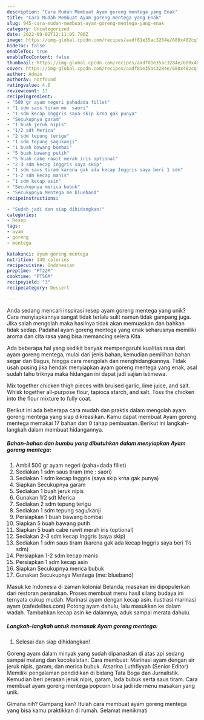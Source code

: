 ```yaml
---
description: "Cara Mudah Membuat Ayam goreng mentega yang Enak"
title: "Cara Mudah Membuat Ayam goreng mentega yang Enak"
slug: 945-cara-mudah-membuat-ayam-goreng-mentega-yang-enak
category: Uncategorized
date: 2022-09-02T12:11:05.706Z
image: https://img-global.cpcdn.com/recipes/aadf81e35ac3284e/680x482cq70/ayam-goreng-mentega-foto-resep-utama.jpg
hideToc: false
enableToc: true
enableTocContent: false
thumbnail: https://img-global.cpcdn.com/recipes/aadf81e35ac3284e/680x482cq70/ayam-goreng-mentega-foto-resep-utama.jpg
cover: https://img-global.cpcdn.com/recipes/aadf81e35ac3284e/680x482cq70/ayam-goreng-mentega-foto-resep-utama.jpg
author: Admin
authorAv: notfound
ratingvalue: 4.6
reviewcount: 17
recipeingredient:
- "500 gr ayam negeri pahadada fillet"
- "1 sdm saus tiram me  saori"
- "1 sdm kecap Inggris saya skip krna gak punya"
- "Secukupnya garam"
- "1 buah jeruk nipis"
- "1/2 sdt Merica"
- "2 sdm tepung terigu"
- "1 sdm tepung sagukanji"
- "1 buah bawang bombai"
- "5 buah bawang putih"
- "5 buah cabe rawit merah iris optional"
- "2-3 sdm kecap Inggris saya skip"
- "1 sdm saus tiram karena gak ada kecap Inggris saya beri 1 sdm"
- "1-2 sdm kecap manis"
- "1 sdm kecap asin"
- "Secukupnya merica bubuk"
- "Secukupnya Mentega me blueband"
recipeinstructions:

- "Sudah jadi dan siap dihidangkan!"
categories:
- Resep
tags:
- ayam
- goreng
- mentega

katakunci: ayam goreng mentega 
nutrition: 149 calories
recipecuisine: Indonesian
preptime: "PT22M"
cooktime: "PT56M"
recipeyield: "3"
recipecategory: Dessert

---
```





Anda sedang mencari inspirasi resep ayam goreng mentega yang unik? Cara menyiapkannya sangat tidak terlalu sulit namun tidak gampang juga. Jika salah mengolah maka hasilnya tidak akan memuaskan dan bahkan tidak sedap. Padahal ayam goreng mentega yang enak seharusnya memiliki aroma dan cita rasa yang bisa memancing selera Kita.





Ada beberapa hal yang sedikit banyak mempengaruhi kualitas rasa dari ayam goreng mentega, mulai dari jenis bahan, kemudian pemilihan bahan segar dan Bagus, hingga cara mengolah dan menghidangkannya. Tidak usah pusing jika hendak menyiapkan ayam goreng mentega yang enak,      asal sudah tahu triknya maka hidangan ini dapat jadi sajian istimewa.














Mix together chicken thigh pieces with bruised garlic, lime juice, and salt. Whisk together all-purpose flour, tapioca starch, and salt. Toss the chicken into the flour mixture to fully coat.






Berikut ini ada beberapa cara mudah dan praktis dalam mengolah ayam goreng mentega yang siap dikreasikan. Kamu dapat membuat Ayam goreng mentega memakai 17 bahan dan 0 tahap pembuatan. Berikut ini langkah-langkah dalam membuat hidangannya.

<!--inarticleads1-->

##### Bahan-bahan dan bumbu yang dibutuhkan dalam menyiapkan Ayam goreng mentega:

1. Ambil 500 gr ayam negeri (paha+dada fillet)
1. Sediakan 1 sdm saus tiram (me : saori)
1. Sediakan 1 sdm kecap Inggris (saya skip krna gak punya)
1. Siapkan Secukupnya garam
1. Sediakan 1 buah jeruk nipis
1. Gunakan 1/2 sdt Merica
1. Sediakan 2 sdm tepung terigu
1. Sediakan 1 sdm tepung sagu/kanji
1. Persiapkan 1 buah bawang bombai
1. Siapkan 5 buah bawang putih
1. Siapkan 5 buah cabe rawit merah iris (optional)
1. Sediakan 2-3 sdm kecap Inggris (saya skip)
1. Sediakan 1 sdm saus tiram (karena gak ada kecap Inggris saya beri 1½ sdm)
1. Persiapkan 1-2 sdm kecap manis
1. Persiapkan 1 sdm kecap asin
1. Siapkan Secukupnya merica bubuk
1. Gunakan Secukupnya Mentega (me: blueband)


Masuk ke Indonesia di zaman kolonial Belanda, masakan ini dipopulerkan dari restoran peranakan. Proses membuat menu hasil silang budaya ini ternyata cukup mudah. Marinasi ayam dengan kecap asin. ilustrasi marinasi ayam (cafedelites.com) Potong ayam dahulu, lalu masukkan ke dalam wadah. Tambahkan kecap asin ke dalamnya, aduk sampai merata dahulu. 

<!--inarticleads2-->

##### Langkah-langkah untuk memasak Ayam goreng mentega:


1. Selesai dan siap dihidangkan!

Goreng ayam dalam minyak yang sudah dipanaskan di atas api sedang sampai matang dan kecokelatan. Cara membuat: Marinasi ayam dengan air jeruk nipis, garam, dan merica bubuk. Atsarina Luthfiyyah (Senior Editor) Memiliki pengalaman pendidikan di bidang Tata Boga dan Jurnalistik. Kemudian beri perasan jeruk nipis, garam, lada bubuk serta saus tiram. Cara membuat ayam goreng mentega popcorn bisa jadi ide menu masakan yang unik. 

Gimana nih? Gampang kan? Itulah cara membuat ayam goreng mentega yang bisa kamu praktikkan di rumah. Selamat menikmati

